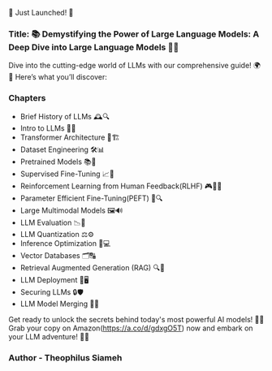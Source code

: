 🚀 Just Launched! 🚀
### Title: 📚 Demystifying the Power of Large Language Models: A Deep Dive into Large Language Models 🤖💡

Dive into the cutting-edge world of LLMs with our comprehensive guide! 🌍📘 Here’s what you’ll discover:
### Chapters
 - Brief History of LLMs 🕰️🔍
 - Intro to LLMs 🤖✨
 - Transformer Architecture 🔄🏗️
 - Dataset Engineering 🛠️📊
 - Pretrained Models 📚🤝
 - Supervised Fine-Tuning 📈🔧
 - Reinforcement Learning from Human Feedback(RLHF) 🎮🙋‍♂️
 - Parameter Efficient Fine-Tuning(PEFT) 🧩🔍
 - Large Multimodal Models 🖼️🔊
 - LLM Evaluation 📉🔎
 - LLM Quantization ⚖️⚙️
 - Inference Optimization 🚀💻
 - Vector Databases 🗂️🔠
 - Retrieval Augmented Generation (RAG) 🔍🤔
 - LLM Deployment 🚀🖥️
 - Securing LLMs 🔒🛡️
 - LLM Model Merging 🔗🤯


Get ready to unlock the secrets behind today's most powerful AI models! 🔑✨ Grab your copy on Amazon(https://a.co/d/gdxgO5T) now and embark on your LLM adventure! 🌟📖

### Author - Theophilus Siameh